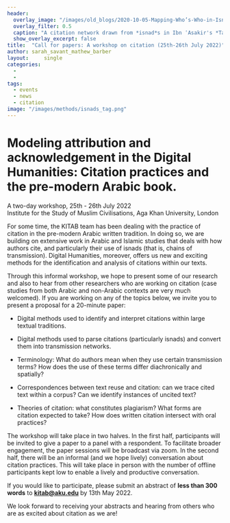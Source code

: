 ```yaml
---
header:
  overlay_image: "/images/old_blogs/2020-10-05-Mapping-Who’s-Who-in-Isnads-–-First-Steps/media/image2.png"
  overlay_filter: 0.5
  caption: "A citation network drawn from *isnad*s in Ibn ʿAsakir's *Taʾrikh Madinat Dimashq*. [Click here to learn more](https://kitab-project.org/Mapping-Who-s-Who-in-Isnads-First-Steps/)." 
  show_overlay_excerpt: false  
title:	"Call for papers: A workshop on citation (25th-26th July 2022)"		
author: sarah_savant_mathew_barber
layout:		single
categories:
  - 
  - 
tags:
  - events
  - news
  - citation
image: "/images/methods/isnads_tag.png"
---
```


# Modeling attribution and acknowledgement in the Digital Humanities: Citation practices and the pre-modern Arabic book.
A two-day workshop, 25th - 26th July 2022\
Institute for the Study of Muslim Civilisations, Aga Khan University, London


For some time, the KITAB team has been dealing with the practice of citation in the pre-modern Arabic written tradition. In doing so, we are building on extensive work in Arabic and Islamic studies that deals with how authors cite, and particularly their use of isnads (that is, chains of transmission). Digital Humanities, moreover, offers us new and exciting methods for the identification and analysis of citations within our texts.

Through this informal workshop, we hope to present some of our research and also to hear from other researchers who are working on citation (case studies from both Arabic and non-Arabic contexts are very much welcomed). If you are working on any of the topics below, we invite you to present a proposal for a 20-minute paper:

-   Digital methods used to identify and interpret citations within large textual traditions.

-   Digital methods used to parse citations (particularly isnads) and convert them into transmission networks.

-   Terminology: What do authors mean when they use certain transmission terms? How does the use of these terms differ diachronically and spatially?

-   Correspondences between text reuse and citation: can we trace cited text within a corpus? Can we identify instances of uncited text?

-   Theories of citation: what constitutes plagiarism? What forms are citation expected to take? How does written citation intersect with oral practices?

The workshop will take place in two halves. In the first half, participants will be invited to give a paper to a panel with a respondent. To facilitate broader engagement, the paper sessions will be broadcast via zoom. In the second half, there will be an informal (and we hope lively) conversation about citation practices. This will take place in person with the number of offline participants kept low to enable a lively and productive conversation.

If you would like to participate, please submit an abstract of **less than 300 words** to **[kitab@aku.edu](mailto:kitab@aku.edu)** by 13th May 2022.

We look forward to receiving your abstracts and hearing from others who are as excited about citation as we are!
